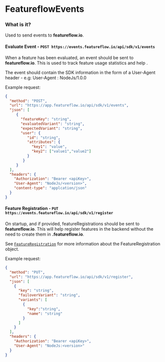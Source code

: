 # FeatureflowEvents
### What is it?
Used to send events to **featureflow.io**.

#### Evaluate Event - `POST https://events.featureflow.io/api/sdk/v1/events`
When a feature has been evaluated, an event should be sent to **featureflow.io**. 
This is used to track feature usage statistics and help .

The event should contain the SDK information in the form of a User-Agent header -  e.g:
User-Agent : NodeJs/1.0.0

Example request:
```json
{
  "method": "POST",
  "url": "https://app.featureflow.io/api/sdk/v1/events",
  "json": [
     {
       "featureKey": "string",
       "evaluatedVariant": "string",
       "expectedVariant": "string",
       "user": {
          "id": "string",
          "attributes": {
            "key1": "value",
            "key2": ["value1","value2"]
          }
        }
     }
  ],
  "headers": {
    "Authorization": "Bearer <apiKey>",
    "User-Agent": "NodeJs/<version>",
    "content-type": "applcation/json"
  }
}
```

#### Feature Registration - `PUT https://events.featureflow.io/api/sdk/v1/register`
On startup, and if provided, featureRegistrations should be sent to **featureflow.io**. 
This will help register features in the backend without the need to create them in **<your-domain>.featureflow.io**.

See [`FeatureRegistration`](./objects/FeatureRegistration.md) for more information about the FeatureRegistration object. 

Example request:
```json
{
  "method": "PUT",
  "url": "https://app.featureflow.io/api/sdk/v1/register",
  "json": [
    {
      "key": "string",
      "failoverVariant": "string",
      "variants": [
        {
          "key":"string",
          "name": "string"
        }
      ]
    }
  ],
  "headers": {
    "Authorization": "Bearer <apiKey>",
    "User-Agent": "NodeJs:<version>"    
  }
}
```
